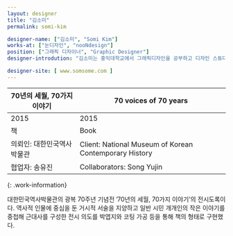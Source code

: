 ```yaml
---
layout: designer
title: "김소미"
permalink: somi-kim

designer-name: ["김소미", "Somi Kim"]
works-at: ["눈디자인", "nooNdesign"]
position: ["그래픽 디자이너", "Graphic Designer"]
designer-introdution: "김소미는 홍익대학교에서 그래픽디자인을 공부하고 디자인 스튜디오 눈디자인에서 2012년부터 일하고 있다."

designer-site: [ www.somsome.com ]
---
```


| 70년의 세월, 70가지 이야기 | 70 voices of 70 years |
|----------------|----------------|
| 2015 | 2015 |
| 책 | Book |
| 의뢰인: 대한민국역사박물관 | Client: National Museum of Korean Contemporary History |
| 협업자: 송유진 | Collaborators: Song Yujin |
{: .work-information}

대한민국역사박물관의 광복 70주년 기념전 ’70년의 세월, 70가지 이야기’의 전시도록이다. 역사적 인물에 중심을 둔 거시적 서술을 지양하고 일반 시민 개개인의 작은 이야기를 중첩해 근대사를 구성한 전시 의도를 박엽지와 코팅 가공 등을 통해 책의 형태로 구현했다.
